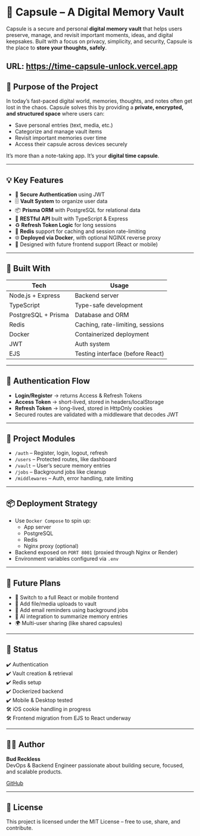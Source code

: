 # 🧠 Capsule – A Digital Memory Vault

Capsule is a secure and personal **digital memory vault** that helps users preserve, manage, and revisit important moments, ideas, and digital keepsakes. Built with a focus on privacy, simplicity, and security, Capsule is the place to **store your thoughts, safely**.

**URL**: https://time-capsule-unlock.vercel.app
---

## 🎯 Purpose of the Project

In today’s fast-paced digital world, memories, thoughts, and notes often get lost in the chaos. Capsule solves this by providing a **private, encrypted, and structured space** where users can:

- Save personal entries (text, media, etc.)
- Categorize and manage vault items
- Revisit important memories over time
- Access their capsule across devices securely

It’s more than a note-taking app. It’s your **digital time capsule**.

---

## 💡 Key Features

- 🔐 **Secure Authentication** using JWT
- 🗄️ **Vault System** to organize user data
- 📦 **Prisma ORM** with PostgreSQL for relational data
- 🚀 **RESTful API** built with TypeScript & Express
- ♻️ **Refresh Token Logic** for long sessions
- 📡 **Redis** support for caching and session rate-limiting
- 🌐 **Deployed via Docker**, with optional NGINX reverse proxy
- 📱 Designed with future frontend support (React or mobile)

---

## 🧱 Built With

| Tech        | Usage                            |
|-------------|----------------------------------|
| Node.js + Express | Backend server              |
| TypeScript  | Type-safe development             |
| PostgreSQL + Prisma | Database and ORM         |
| Redis       | Caching, rate-limiting, sessions |
| Docker      | Containerized deployment         |
| JWT         | Auth system                      |
| EJS         | Testing interface (before React) |

---

## 🔐 Authentication Flow

- **Login/Register** → returns Access & Refresh Tokens
- **Access Token** → short-lived, stored in headers/localStorage
- **Refresh Token** → long-lived, stored in HttpOnly cookies
- Secured routes are validated with a middleware that decodes JWT

---

## 📂 Project Modules

- `/auth` – Register, login, logout, refresh
- `/users` – Protected routes, like dashboard
- `/vault` – User’s secure memory entries
- `/jobs` – Background jobs like cleanup
- `/middlewares` – Auth, error handling, rate limiting

---

## 📦 Deployment Strategy

- Use `Docker Compose` to spin up:
  - App server
  - PostgreSQL
  - Redis
  - Nginx proxy (optional)
- Backend exposed on `PORT 8001` (proxied through Nginx or Render)
- Environment variables configured via `.env`

---

## 📱 Future Plans

- 🔄 Switch to a full React or mobile frontend
- 🧾 Add file/media uploads to vault
- 🔔 Add email reminders using background jobs
- 🧠 AI integration to summarize memory entries
- 🌍 Multi-user sharing (like shared capsules)

---

## 🧪 Status

✔️ Authentication  
✔️ Vault creation & retrieval  
✔️ Redis setup  
✔️ Dockerized backend  
✔️ Mobile & Desktop tested  
🛠️ iOS cookie handling in progress  
🛠️ Frontend migration from EJS to React underway

---

## 🧔‍♂️ Author

**Bud Reckless**  
DevOps & Backend Engineer passionate about building secure, focused, and scalable products.

[GitHub](https://github.com/recklessbud)

---

## 📜 License

This project is licensed under the MIT License – free to use, share, and contribute.

